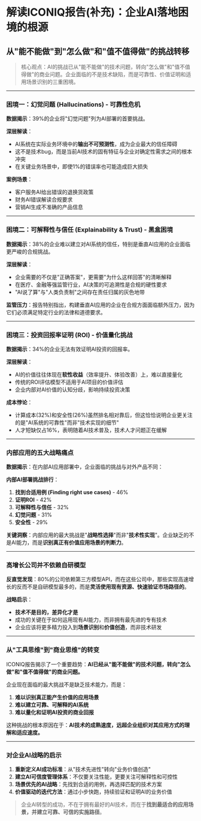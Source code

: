 # 解读ICONIQ报告(补充)：企业AI落地困境的根源
## 从"能不能做"到"怎么做"和"值不值得做"的挑战转移

> 核心观点：AI的挑战已从"能不能做"的技术问题，转向"怎么做"和"值不值得做"的商业问题。企业面临的不是技术缺陷，而是可靠性、价值证明和适用场景识别的三重困境。

---

### 困境一：幻觉问题 (Hallucinations) - 可靠性危机

**数据揭示**：39%的企业将"幻觉问题"列为AI部署的首要挑战。

**深层解读**：
- AI系统在实际业务环境中的**输出不可预测性**，成为企业最大的信任障碍
- 这不是技术bug，而是当前AI技术的固有特征与企业对确定性需求之间的根本冲突
- 在关键业务场景中，即使1%的错误率也可能造成巨大损失

**案例场景**：
- 客户服务AI给出错误的退换货政策
- 财务AI错误解读合规要求
- 营销AI生成不准确的产品信息

---

### 困境二：可解释性与信任 (Explainability & Trust) - 黑盒困境

**数据揭示**：38%的企业难以建立对AI系统的信任，特别是垂直AI应用的企业面临更严峻的合规挑战。

**深层解读**：
- 企业需要的不仅是"正确答案"，更需要"为什么这样回答"的清晰解释
- 在医疗、金融等强监管行业，AI决策的可追溯性是合规的硬性要求
- "AI说了算"与"人类负责制"之间存在责任归属的灰色地带

**监管压力**：报告特别指出，构建垂直AI应用的企业在合规方面面临额外压力，因为它们必须满足特定行业的法律和道德要求。

---

### 困境三：投资回报率证明 (ROI) - 价值量化挑战

**数据揭示**：34%的企业无法有效证明AI投资的回报率。

**深层解读**：
- AI的价值往往体现在**软性收益**（效率提升、体验改善）上，难以直接量化
- 传统的ROI评估模型不适用于AI项目的价值评估
- 企业内部对AI价值的认知分歧，影响持续投资决策

**成本悖论**：
- 计算成本(32%)和安全性(26%)虽然排名相对靠后，但这恰恰说明企业更关注的是"AI系统的可靠性"而非"技术实现的细节"
- 人才短缺仅占16%，表明随着AI技术普及，技术人才问题正在缓解

---

### 内部应用的五大战略痛点

**数据揭示**：在内部AI应用部署中，企业面临的挑战与对外产品不同：

**内部AI部署挑战排行**：
1. **找到合适用例 (Finding right use cases)** - 46%
2. **证明ROI** - 42%
3. **可解释性与信任** - 32%
4. **幻觉问题** - 31%
5. **安全性** - 29%

**关键洞察**：内部应用的最大挑战是"**战略性选择**"而非"**技术性实现**"。企业缺乏的不是AI能力，而是**识别真正有价值应用场景的判断力**。

---

### 高增长公司并不依赖自研模型

**反直觉发现**：80%的公司依赖第三方模型API，而在这些公司中，那些实现高速增长的反而不是自研模型最多的，而是**灵活使用现有资源、快速验证市场路径的**。

**战略启示**：
- **技术不是目的，差异化才是**
- 成功的关键在于如何运用现有AI能力，而非拥有最先进的专有技术
- 企业应该将更多精力投入到**场景识别**和**价值创造**，而非技术研发

---

### 从"工具思维"到"商业思维"的转变

ICONIQ报告揭示了一个重要趋势：**AI已经从"能不能做"的技术问题，转向"怎么做"和"值不值得做"的商业问题。**

企业现在面临的最大挑战不是缺乏技术能力，而是：
1. **难以识别真正能产生价值的应用场景**
2. **难以建立可靠、可解释的AI系统**
3. **难以量化和证明AI投资的商业回报**

这种挑战的根本原因在于：**AI技术的成熟速度，远超企业组织对其应用方式的理解和适应速度。**

---

### 对企业AI战略的启示

1. **重新定义AI成功标准**：从"技术先进性"转向"业务价值创造"
2. **建立AI可信度管理体系**：不仅要关注性能，更要关注可解释性和可控性
3. **场景优先的AI战略**：先找到合适的用例，再选择匹配的技术方案
4. **价值驱动的迭代方法**：通过小步快跑，持续验证和证明AI的业务价值

> 企业AI转型的成功，不在于拥有最好的AI技术，而在于**找到最适合的应用场景，并建立可靠、可信的实施路径**。 